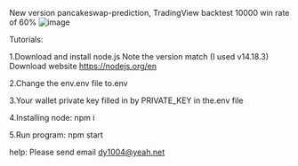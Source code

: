 New version pancakeswap-prediction, TradingView backtest 10000 win rate of 60% 
![image](https://github.com/BraveDong01/pancakeswap-prediction-bot/assets/160319917/c05bd68d-94f8-4b09-bd41-4698c7777a19)

Tutorials:

1.Download and install node.js Note the version match (I used v14.18.3)  Download website https://nodejs.org/en

2.Change the env.env file to.env

3.Your wallet private key filled in by PRIVATE_KEY in the.env file

4.Installing node:  npm i

5.Run program: npm start

help:
Please send email dy1004@yeah.net

